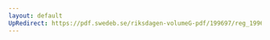 ```yaml
---
layout: default
UpRedirect: https://pdf.swedeb.se/riksdagen-volumeG-pdf/199697/reg_199697/reg_199697_0166.pdf
---
```

